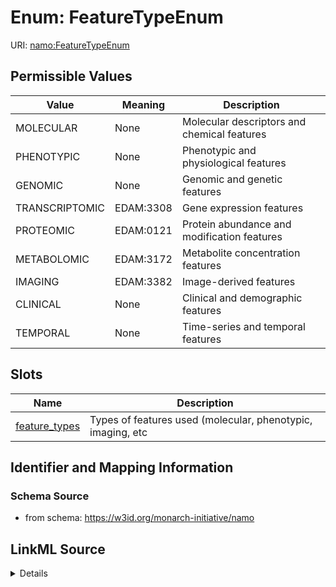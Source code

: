 # Enum: FeatureTypeEnum 



URI: [namo:FeatureTypeEnum](https://w3id.org/monarch-initiative/namo/FeatureTypeEnum)

## Permissible Values

| Value | Meaning | Description |
| --- | --- | --- |
| MOLECULAR | None | Molecular descriptors and chemical features |
| PHENOTYPIC | None | Phenotypic and physiological features |
| GENOMIC | None | Genomic and genetic features |
| TRANSCRIPTOMIC | EDAM:3308 | Gene expression features |
| PROTEOMIC | EDAM:0121 | Protein abundance and modification features |
| METABOLOMIC | EDAM:3172 | Metabolite concentration features |
| IMAGING | EDAM:3382 | Image-derived features |
| CLINICAL | None | Clinical and demographic features |
| TEMPORAL | None | Time-series and temporal features |




## Slots

| Name | Description |
| ---  | --- |
| [feature_types](feature_types.md) | Types of features used (molecular, phenotypic, imaging, etc |





## Identifier and Mapping Information






### Schema Source


* from schema: https://w3id.org/monarch-initiative/namo






## LinkML Source

<details>
```yaml
name: FeatureTypeEnum
from_schema: https://w3id.org/monarch-initiative/namo
rank: 1000
permissible_values:
  MOLECULAR:
    text: MOLECULAR
    description: Molecular descriptors and chemical features
  PHENOTYPIC:
    text: PHENOTYPIC
    description: Phenotypic and physiological features
  GENOMIC:
    text: GENOMIC
    description: Genomic and genetic features
  TRANSCRIPTOMIC:
    text: TRANSCRIPTOMIC
    description: Gene expression features
    meaning: EDAM:3308
  PROTEOMIC:
    text: PROTEOMIC
    description: Protein abundance and modification features
    meaning: EDAM:0121
  METABOLOMIC:
    text: METABOLOMIC
    description: Metabolite concentration features
    meaning: EDAM:3172
  IMAGING:
    text: IMAGING
    description: Image-derived features
    meaning: EDAM:3382
  CLINICAL:
    text: CLINICAL
    description: Clinical and demographic features
  TEMPORAL:
    text: TEMPORAL
    description: Time-series and temporal features

```
</details>